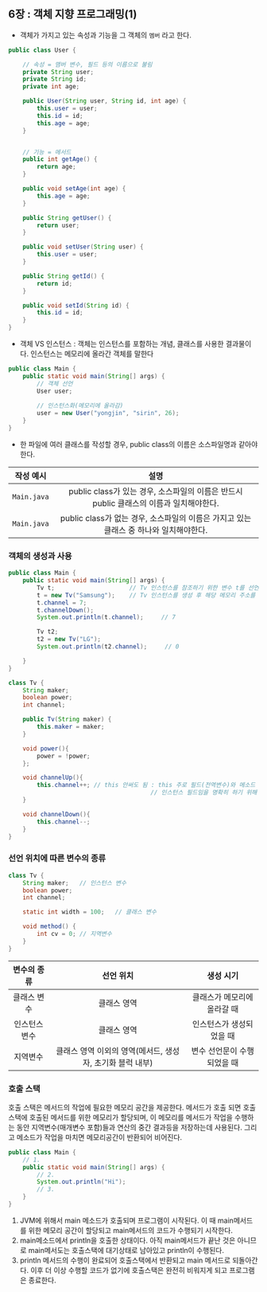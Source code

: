 ## 6장 : 객체 지향 프로그래밍(1)
- 객체가 가지고 있는 속성과 기능을 그 객체의 `멤버` 라고 한다.
```java
public class User {

    // 속성 = 맴버 변수, 필드 등의 이름으로 불림
    private String user;
    private String id;
    private int age;

    public User(String user, String id, int age) {
        this.user = user;
        this.id = id;
        this.age = age;
    }


    // 기능 = 메서드
    public int getAge() {
        return age;
    }

    public void setAge(int age) {
        this.age = age;
    }

    public String getUser() {
        return user;
    }

    public void setUser(String user) {
        this.user = user;
    }

    public String getId() {
        return id;
    }

    public void setId(String id) {
        this.id = id;
    }
}
```
- 객체 VS 인스턴스 : 객체는 인스턴스를 포함하는 개념, 클래스를 사용한 결과물이다. 인스턴스는 메모리에 올라간 객체를 말한다
```java
public class Main {
    public static void main(String[] args) {
        // 객체 선언
        User user;
        
        // 인스턴스화(메모리에 올라감)
        user = new User("yongjin", "sirin", 26);
    }
}
```
- 한 파일에 여러 클래스를 작성할 경우, public class의 이름은 소스파일명과 같아야한다. 
  
작성 예시 | 설명
---|:---:
`Main.java` | public class가 있는 경우, 소스파일의 이름은 반드시 public 클래스의 이름과 일치해야한다.
`Main.java` | public class가 없는 경우, 소스파일의 이름은 가지고 있는 클래스 중 하나와 일치해야한다.

### 객체의 생성과 사용
```java
public class Main {
    public static void main(String[] args) {
        Tv t;                     // Tv 인스턴스를 참조하기 위한 변수 t를 선언(메모리 주소를 들고있는 친구)
        t = new Tv("Samsung");    // Tv 인스턴스를 생성 후 해당 메모리 주소를 t에게 전달
        t.channel = 7;                  
        t.channelDown();
        System.out.println(t.channel);     // 7

        Tv t2;
        t2 = new Tv("LG");
        System.out.println(t2.channel);     // 0

    }
}

class Tv {
    String maker;
    boolean power;
    int channel;

    public Tv(String maker) {
        this.maker = maker;
    }

    void power(){
        power = !power;
    };

    void channelUp(){
        this.channel++; // this 안써도 됨 : this 주로 필드(전역변수)와 메소드 또는 생성자의 매개변수가 동일할 때 
                                        // 인스턴스 필드임을 명확히 하기 위해 사용한다.
    }

    void channelDown(){
        this.channel--;
    }
}
```

### 선언 위치에 따른 변수의 종류
```java
class Tv {
    String maker;   // 인스턴스 변수
    boolean power;
    int channel;

    static int width = 100;   // 클래스 변수

    void method() {
        int cv = 0; // 지역변수
    }
}
```

변수의 종류 | 선언 위치 | 생성 시기
:---:|:---:|:---:
클래스 변수 | 클래스 영역 | 클래스가 메모리에 올라갈 때
인스턴스 변수 | 클래스 영역 | 인스턴스가 생성되었을 때
지역변수 | 클래스 영역 이외의 영역(메서드, 생성자, 초기화 블럭 내부) | 변수 선언문이 수행되었을 때

### 호출 스택
호출 스택은 메서드의 작업에 필요한 메모리 공간을 제공한다. 메서드가 호출 되면 호출스택에 호출된 메서드를 위한 메모리가 할당되며, 이 메모리를 메서드가 작업을 수행하는 동안 지역변수(매개변수 포함)들과 연산의 중간 결과등을 저장하는데 사용된다. 그리고 메소드가 작업을 마치면 메모리공간이 반환되어 비어진다.   
```java
public class Main {
    // 1.
    public static void main(String[] args) {
        // 2.
        System.out.println("Hi");
        // 3.
    }
}
```
1. JVM에 위해서 main 메소드가 호출되며 프로그램이 시작된다. 이 때 main메서드를 위한 메모리 공간이 할당되고 main메서드의 코드가 수행되기 시작한다.
2. main메소드에서 println을 호출한 상태이다. 아직 main메서드가 끝난 것은 아니므로 main메서도는 호출스택에 대기상태로 남아있고 println이 수행된다.
3. println 메서드의 수행이 완료되어 호출스택에서 반환되고 main 메서드로 되돌아간다. 이후 더 이상 수행할 코드가 없기에 호출스택은 완전히 비워지게 되고 프로그램은 종료한다.
